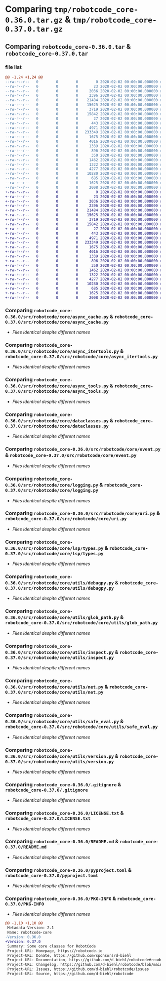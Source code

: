 # Comparing `tmp/robotcode_core-0.36.0.tar.gz` & `tmp/robotcode_core-0.37.0.tar.gz`

## Comparing `robotcode_core-0.36.0.tar` & `robotcode_core-0.37.0.tar`

### file list

```diff
@@ -1,24 +1,24 @@
--rw-r--r--   0        0        0        0 2020-02-02 00:00:00.000000 robotcode_core-0.36.0/src/robotcode/core/__init__.py
--rw-r--r--   0        0        0       23 2020-02-02 00:00:00.000000 robotcode_core-0.36.0/src/robotcode/core/__version__.py
--rw-r--r--   0        0        0     2036 2020-02-02 00:00:00.000000 robotcode_core-0.36.0/src/robotcode/core/async_cache.py
--rw-r--r--   0        0        0     2396 2020-02-02 00:00:00.000000 robotcode_core-0.36.0/src/robotcode/core/async_itertools.py
--rw-r--r--   0        0        0    21484 2020-02-02 00:00:00.000000 robotcode_core-0.36.0/src/robotcode/core/async_tools.py
--rw-r--r--   0        0        0    15625 2020-02-02 00:00:00.000000 robotcode_core-0.36.0/src/robotcode/core/dataclasses.py
--rw-r--r--   0        0        0     3719 2020-02-02 00:00:00.000000 robotcode_core-0.36.0/src/robotcode/core/event.py
--rw-r--r--   0        0        0    15842 2020-02-02 00:00:00.000000 robotcode_core-0.36.0/src/robotcode/core/logging.py
--rw-r--r--   0        0        0       27 2020-02-02 00:00:00.000000 robotcode_core-0.36.0/src/robotcode/core/py.typed
--rw-r--r--   0        0        0      443 2020-02-02 00:00:00.000000 robotcode_core-0.36.0/src/robotcode/core/types.py
--rw-r--r--   0        0        0     4971 2020-02-02 00:00:00.000000 robotcode_core-0.36.0/src/robotcode/core/uri.py
--rw-r--r--   0        0        0   233349 2020-02-02 00:00:00.000000 robotcode_core-0.36.0/src/robotcode/core/lsp/types.py
--rw-r--r--   0        0        0     1675 2020-02-02 00:00:00.000000 robotcode_core-0.36.0/src/robotcode/core/utils/debugpy.py
--rw-r--r--   0        0        0     4016 2020-02-02 00:00:00.000000 robotcode_core-0.36.0/src/robotcode/core/utils/glob_path.py
--rw-r--r--   0        0        0     1339 2020-02-02 00:00:00.000000 robotcode_core-0.36.0/src/robotcode/core/utils/inspect.py
--rw-r--r--   0        0        0      896 2020-02-02 00:00:00.000000 robotcode_core-0.36.0/src/robotcode/core/utils/net.py
--rw-r--r--   0        0        0      350 2020-02-02 00:00:00.000000 robotcode_core-0.36.0/src/robotcode/core/utils/path.py
--rw-r--r--   0        0        0     1462 2020-02-02 00:00:00.000000 robotcode_core-0.36.0/src/robotcode/core/utils/safe_eval.py
--rw-r--r--   0        0        0     1322 2020-02-02 00:00:00.000000 robotcode_core-0.36.0/src/robotcode/core/utils/version.py
--rw-r--r--   0        0        0     4277 2020-02-02 00:00:00.000000 robotcode_core-0.36.0/.gitignore
--rw-r--r--   0        0        0    10280 2020-02-02 00:00:00.000000 robotcode_core-0.36.0/LICENSE.txt
--rw-r--r--   0        0        0      685 2020-02-02 00:00:00.000000 robotcode_core-0.36.0/README.md
--rw-r--r--   0        0        0     1625 2020-02-02 00:00:00.000000 robotcode_core-0.36.0/pyproject.toml
--rw-r--r--   0        0        0     2008 2020-02-02 00:00:00.000000 robotcode_core-0.36.0/PKG-INFO
+-rw-r--r--   0        0        0        0 2020-02-02 00:00:00.000000 robotcode_core-0.37.0/src/robotcode/core/__init__.py
+-rw-r--r--   0        0        0       23 2020-02-02 00:00:00.000000 robotcode_core-0.37.0/src/robotcode/core/__version__.py
+-rw-r--r--   0        0        0     2036 2020-02-02 00:00:00.000000 robotcode_core-0.37.0/src/robotcode/core/async_cache.py
+-rw-r--r--   0        0        0     2396 2020-02-02 00:00:00.000000 robotcode_core-0.37.0/src/robotcode/core/async_itertools.py
+-rw-r--r--   0        0        0    21484 2020-02-02 00:00:00.000000 robotcode_core-0.37.0/src/robotcode/core/async_tools.py
+-rw-r--r--   0        0        0    15625 2020-02-02 00:00:00.000000 robotcode_core-0.37.0/src/robotcode/core/dataclasses.py
+-rw-r--r--   0        0        0     3719 2020-02-02 00:00:00.000000 robotcode_core-0.37.0/src/robotcode/core/event.py
+-rw-r--r--   0        0        0    15842 2020-02-02 00:00:00.000000 robotcode_core-0.37.0/src/robotcode/core/logging.py
+-rw-r--r--   0        0        0       27 2020-02-02 00:00:00.000000 robotcode_core-0.37.0/src/robotcode/core/py.typed
+-rw-r--r--   0        0        0      443 2020-02-02 00:00:00.000000 robotcode_core-0.37.0/src/robotcode/core/types.py
+-rw-r--r--   0        0        0     4971 2020-02-02 00:00:00.000000 robotcode_core-0.37.0/src/robotcode/core/uri.py
+-rw-r--r--   0        0        0   233349 2020-02-02 00:00:00.000000 robotcode_core-0.37.0/src/robotcode/core/lsp/types.py
+-rw-r--r--   0        0        0     1675 2020-02-02 00:00:00.000000 robotcode_core-0.37.0/src/robotcode/core/utils/debugpy.py
+-rw-r--r--   0        0        0     4016 2020-02-02 00:00:00.000000 robotcode_core-0.37.0/src/robotcode/core/utils/glob_path.py
+-rw-r--r--   0        0        0     1339 2020-02-02 00:00:00.000000 robotcode_core-0.37.0/src/robotcode/core/utils/inspect.py
+-rw-r--r--   0        0        0      896 2020-02-02 00:00:00.000000 robotcode_core-0.37.0/src/robotcode/core/utils/net.py
+-rw-r--r--   0        0        0      350 2020-02-02 00:00:00.000000 robotcode_core-0.37.0/src/robotcode/core/utils/path.py
+-rw-r--r--   0        0        0     1462 2020-02-02 00:00:00.000000 robotcode_core-0.37.0/src/robotcode/core/utils/safe_eval.py
+-rw-r--r--   0        0        0     1322 2020-02-02 00:00:00.000000 robotcode_core-0.37.0/src/robotcode/core/utils/version.py
+-rw-r--r--   0        0        0     4277 2020-02-02 00:00:00.000000 robotcode_core-0.37.0/.gitignore
+-rw-r--r--   0        0        0    10280 2020-02-02 00:00:00.000000 robotcode_core-0.37.0/LICENSE.txt
+-rw-r--r--   0        0        0      685 2020-02-02 00:00:00.000000 robotcode_core-0.37.0/README.md
+-rw-r--r--   0        0        0     1625 2020-02-02 00:00:00.000000 robotcode_core-0.37.0/pyproject.toml
+-rw-r--r--   0        0        0     2008 2020-02-02 00:00:00.000000 robotcode_core-0.37.0/PKG-INFO
```

### Comparing `robotcode_core-0.36.0/src/robotcode/core/async_cache.py` & `robotcode_core-0.37.0/src/robotcode/core/async_cache.py`

 * *Files identical despite different names*

### Comparing `robotcode_core-0.36.0/src/robotcode/core/async_itertools.py` & `robotcode_core-0.37.0/src/robotcode/core/async_itertools.py`

 * *Files identical despite different names*

### Comparing `robotcode_core-0.36.0/src/robotcode/core/async_tools.py` & `robotcode_core-0.37.0/src/robotcode/core/async_tools.py`

 * *Files identical despite different names*

### Comparing `robotcode_core-0.36.0/src/robotcode/core/dataclasses.py` & `robotcode_core-0.37.0/src/robotcode/core/dataclasses.py`

 * *Files identical despite different names*

### Comparing `robotcode_core-0.36.0/src/robotcode/core/event.py` & `robotcode_core-0.37.0/src/robotcode/core/event.py`

 * *Files identical despite different names*

### Comparing `robotcode_core-0.36.0/src/robotcode/core/logging.py` & `robotcode_core-0.37.0/src/robotcode/core/logging.py`

 * *Files identical despite different names*

### Comparing `robotcode_core-0.36.0/src/robotcode/core/uri.py` & `robotcode_core-0.37.0/src/robotcode/core/uri.py`

 * *Files identical despite different names*

### Comparing `robotcode_core-0.36.0/src/robotcode/core/lsp/types.py` & `robotcode_core-0.37.0/src/robotcode/core/lsp/types.py`

 * *Files identical despite different names*

### Comparing `robotcode_core-0.36.0/src/robotcode/core/utils/debugpy.py` & `robotcode_core-0.37.0/src/robotcode/core/utils/debugpy.py`

 * *Files identical despite different names*

### Comparing `robotcode_core-0.36.0/src/robotcode/core/utils/glob_path.py` & `robotcode_core-0.37.0/src/robotcode/core/utils/glob_path.py`

 * *Files identical despite different names*

### Comparing `robotcode_core-0.36.0/src/robotcode/core/utils/inspect.py` & `robotcode_core-0.37.0/src/robotcode/core/utils/inspect.py`

 * *Files identical despite different names*

### Comparing `robotcode_core-0.36.0/src/robotcode/core/utils/net.py` & `robotcode_core-0.37.0/src/robotcode/core/utils/net.py`

 * *Files identical despite different names*

### Comparing `robotcode_core-0.36.0/src/robotcode/core/utils/safe_eval.py` & `robotcode_core-0.37.0/src/robotcode/core/utils/safe_eval.py`

 * *Files identical despite different names*

### Comparing `robotcode_core-0.36.0/src/robotcode/core/utils/version.py` & `robotcode_core-0.37.0/src/robotcode/core/utils/version.py`

 * *Files identical despite different names*

### Comparing `robotcode_core-0.36.0/.gitignore` & `robotcode_core-0.37.0/.gitignore`

 * *Files identical despite different names*

### Comparing `robotcode_core-0.36.0/LICENSE.txt` & `robotcode_core-0.37.0/LICENSE.txt`

 * *Files identical despite different names*

### Comparing `robotcode_core-0.36.0/README.md` & `robotcode_core-0.37.0/README.md`

 * *Files identical despite different names*

### Comparing `robotcode_core-0.36.0/pyproject.toml` & `robotcode_core-0.37.0/pyproject.toml`

 * *Files identical despite different names*

### Comparing `robotcode_core-0.36.0/PKG-INFO` & `robotcode_core-0.37.0/PKG-INFO`

 * *Files identical despite different names*

```diff
@@ -1,10 +1,10 @@
 Metadata-Version: 2.1
 Name: robotcode-core
-Version: 0.36.0
+Version: 0.37.0
 Summary: Some core classes for RobotCode
 Project-URL: Homepage, https://robotcode.io
 Project-URL: Donate, https://github.com/sponsors/d-biehl
 Project-URL: Documentation, https://github.com/d-biehl/robotcode#readme
 Project-URL: Changelog, https://github.com/d-biehl/robotcode/blob/main/CHANGELOG.md
 Project-URL: Issues, https://github.com/d-biehl/robotcode/issues
 Project-URL: Source, https://github.com/d-biehl/robotcode
```

